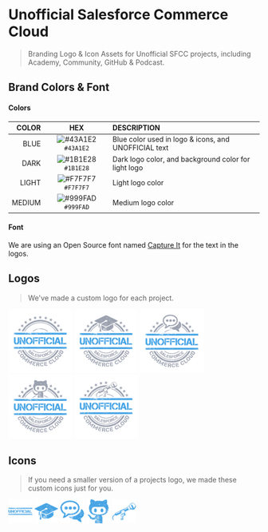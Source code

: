 Unofficial Salesforce Commerce Cloud
===

> Branding Logo & Icon Assets for Unofficial SFCC projects, including Academy, Community, GitHub & Podcast.

Brand Colors & Font
---

#### Colors

COLOR  | HEX                                                                       | DESCRIPTION
------:|:-------------------------------------------------------------------------:|:------------
BLUE   | ![#43A1E2](https://via.placeholder.com/15/43A1E2/000000?text=+) `#43A1E2` | Blue color used in logo & icons, and UNOFFICIAL text
DARK   | ![#1B1E28](https://via.placeholder.com/15/1B1E28/000000?text=+) `#1B1E28` | Dark logo color, and background color for light logo
LIGHT  | ![#F7F7F7](https://via.placeholder.com/15/F7F7F7/000000?text=+) `#F7F7F7` | Light logo color
MEDIUM | ![#999FAD](https://via.placeholder.com/15/999FAD/000000?text=+) `#999FAD` | Medium logo color

#### Font

We are using an Open Source font named [Capture It](./template/font) for the text in the logos.

Logos
---

> We've made a custom logo for each project.

[![Unofficial Logo](./unofficial/logo/exports/medium/transparent/128x128.png)](./unofficial#logo)
[![Unofficial Academy Logo](./unofficial-academy/logo/exports/medium/transparent/128x128.png)](./unofficial-academy#logo)
[![Unofficial Community Logo](./unofficial-community/logo/exports/medium/transparent/128x128.png)](./unofficial-community#logo)
[![Unofficial GitHub Logo](./unofficial-github/logo/exports/medium/transparent/128x128.png)](./unofficial-github#logo)
[![Unofficial Podcast Logo](./unofficial-podcast/logo/exports/medium/transparent/128x128.png)](./unofficial-podcast#logo)

Icons
---

> If you need a smaller version of a projects logo, we made these custom icons just for you.

[![Unofficial Icon](./unofficial/icon/exports/48x48.png)](./unofficial#icon)
[![Unofficial Academy Icon](./unofficial-academy/icon/exports/48x48.png)](./unofficial-academy#icon)
[![Unofficial Community Icon](./unofficial-community/icon/exports/48x48.png)](./unofficial-community#icon)
[![Unofficial GitHub Icon](./unofficial-github/icon/exports/48x48.png)](./unofficial-github#icon)
[![Unofficial Podcast Icon](./unofficial-podcast/icon/exports/48x48.png)](./unofficial-podcast#icon)